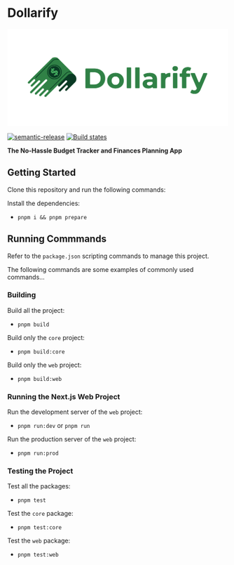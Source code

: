 # Dollarify

![Dollarify logo](./docs/banner.jpg)

[![semantic-release](https://img.shields.io/badge/semantic--release-angular-e10079?logo=semantic-release)](https://github.com/semantic-release/semantic-release)
<a href="https://github.com/semantic-release/semantic-release/actions?query=workflow%3ATest+branch%3Amaster">
<img alt="Build states" src="https://github.com/semantic-release/semantic-release/workflows/Test/badge.svg">
</a>

**The No-Hassle Budget Tracker and Finances Planning App**

## Getting Started

Clone this repository and run the following commands:

Install the dependencies:

- `pnpm i && pnpm prepare`

## Running Commmands

Refer to the `package.json` scripting commands to manage this project.

The following commands are some examples of commonly used commands...

### Building

Build all the project:

- `pnpm build`

Build only the `core` project:

- `pnpm build:core`

Build only the `web` project:

- `pnpm build:web`

### Running the Next.js Web Project

Run the development server of the `web` project:

- `pnpm run:dev` or `pnpm run`

Run the production server of the `web` project:

- `pnpm run:prod`

### Testing the Project

Test all the packages:

- `pnpm test`

Test the `core` package:

- `pnpm test:core`

Test the `web` package:

- `pnpm test:web`

